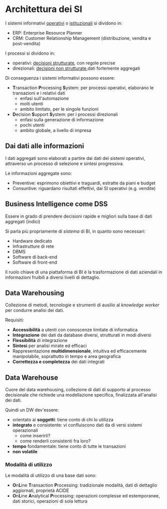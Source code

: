 # Architettura dei SI
I sistemi informativi [operativi](./1_introduzione.html#si-operativi) o [istituzionali](./1_introduzione.html#si-istituzionali) si dividono in:

* ERP: Enterprise Resource Planner
* CRM: Customer Relationship Management (distribuzione, vendita e post-vendita)

I processi si dividono in:

* operativi: [decisioni strutturate](./business_process.html#teoria-simon), con regole precise
* direzionali: [decisioni non strutturate](./business_process.html#teoria-simon),dati fortemente aggregati

Di conseguenza i sistemi informativi possono essere:

* **T**ransaction **P**rocessing **S**ystem: per processi operativi, elaborano le transazioni e i relativi dati
  * enfasi sull'automazione
  * molti utenti
  * ambito limitato, per le singole funzioni
* **D**ecision **S**upport **S**ystem: per i processi direzionali
  * enfasi sulla generazione di informazione
  * pochi utenti
  * ambito globale, a livello di impresa

## Dai dati alle informazioni

I dati aggregati sono elaborati a partire dai dati dei sistemi operativi, attraverso un processo di selezione e sintesi progressiva.

Le informazioni aggregate sono:

* Preventive: esprimono obiettivi e traguardi, estratte da piani e budget
* Consuntive: riguardano risultati effettivi, dai SI operativi (e.g. vendite)

## Business Intelligence come DSS
Essere in grado di prendere decisioni rapide e migliori sulla base di dati aggregati (indici)

Si parla più propriamente di *sistema* di BI, in quanto sono necessari:

* Hardware dedicato
* Infrastrutture di rete
* DBMS
* Software di back-end
* Software di front-end

Il ruolo chiave di una piattaforma di BI è la trasformazione di dati aziendali in informazioni fruibili a diversi livelli di dettaglio.

## Data Warehousing
Collezione di metodi, tecnologie e strumenti di ausilio al *knowledge worker* per condurre analisi dei dati.

Requisiti:

* **Accessibilità** a utenti con conoscenze limitate di informatica
* **Integrazione** dei dati da database diversi, strutturati in modi diversi
* **Flessibilità** di integrazione
* **Sintesi** per analisi mirate ed efficaci
* Rappresentazione **multidimensionale**, intuitiva ed efficacemente manipolabile, soprattutto in tempo e area geografica
* **Correttezza e completezza** dei dati integrati

## Data Warehouse
Cuore del data warehousing, collezione di dati di supporto al processo decisionale che richiede una modellazione specifica, finalizzata all'analisi dei dati.

Quindi un DW dev'essere:

* orientato ai **soggetti**: tiene conto di chi lo utilizza
* **integrato** e consistente: vi confluiscono dati da di versi sistemi operazionali
  * come inserirli?
  * come renderli consistenti fra loro?
* **tempo** fondamentale: tiene conto di tutte le transazioni
* **non volatile**

### <a name="modalita-utilizzo"></a> Modalità di utilizzo
Le modalità di utilizzo di una base dati sono:

* **O**n**L**ine **T**ransaction **P**rocessing:
  tradizionale modalità, dati di dettaglio aggiornati, proprietà ACIDE
* **O**n**L**ine **A**nalytical **P**rocessing:
  operazioni complesse ed estemporanee, dati storici, operazioni di sola lettura
